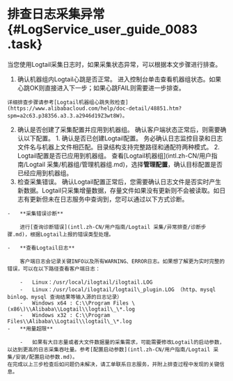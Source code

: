 # 排查日志采集异常 {#LogService_user_guide_0083 .task}

当您使用Logtail采集日志时，如果采集状态异常，可以根据本文步骤进行排查。

1.   确认机器组内Logtail心跳是否正常。 进入控制台单击查看机器组状态。如果心跳OK则直接进入下一步；如果心跳FAIL则需要进一步排查。

    详细排查步骤请参考[Logtail机器组心跳失败检查](https://www.alibabacloud.com/help/doc-detail/48851.htm?spm=a2c63.p38356.a3.3.a2946d19Z3wt8W)。

2.   确认是否创建了采集配置并应用到机器组。 确认客户端状态正常后，则需要确认以下配置。
    1.   确认是否已创建Logtail配置。 务必确认日志监控目录和日志文件名与机器上文件相匹配。目录结构支持完整路径和通配符两种模式。
    2.   Logtail配置是否已应用到机器组。 查看[Logtail机器组](intl.zh-CN/用户指南/Logtail 采集/机器组/管理机器组.md)，选择**管理配置**，确认目标配置是否已经应用到机器组。
3.   检查采集错误。 确认Logtail配置正常后，您需要确认日志文件是否实时产生新数据。Logtail只采集增量数据，存量文件如果没有更新则不会被读取。如日志有更新但未在日志服务中查询到，您可以通过以下方式诊断。

    -   **采集错误诊断**

        进行[查询诊断错误](intl.zh-CN/用户指南/Logtail 采集/异常排查/诊断步骤.md)，根据Logtail上报的错误类型处理。

    -   **查看Logtail日志**

        客户端日志会记录关键INFO以及所有WARNING、ERROR日志。如果想了解更为实时完整的错误，可以在以下路径查看客户端日志：

        -   Linux：/usr/local/ilogtail/ilogtail.LOG
        -   Linux：/usr/local/ilogtail/logtail\_plugin.LOG （http、mysql binlog、mysql 查询结果等输入源的日志记录）
        -   Windows x64 : C:\\Program Files \(x86\)\\Alibaba\\Logtail\\logtail\_\*.log
        -   Windows x32 : C:\\Program Files\\Alibaba\\Logtail\\logtail\_\*.log
    -   **用量超限**

        -   如果有大日志量或者大文件数据量的采集需求，可能需要修改Logtail的启动参数，以达到更高的日志采集吞吐量。参考[配置启动参数](intl.zh-CN/用户指南/Logtail 采集/安装/配置启动参数.md)。
    在完成以上三步检查后如问题仍未解决，请工单联系日志服务，并附上排查过程中发现的关键信息。



